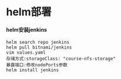 # helm部署

#### helm安装jenkins

```
helm search repo jenkins
helm pull bitnami/jenkins
vim values.yaml
存储方式:storageClass: "course-nfs-storage"
暴露端口:修改nodePorts参数
helm install jenkins
```

